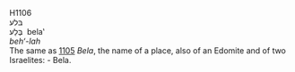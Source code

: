 H1106  
בּלע  
בֶּלַע ‎ bela‛  
*beh‘-lah*  
The same as [1105](h1105) *Bela*, the name of a place, also of an
Edomite and of two Israelites: - Bela.  
